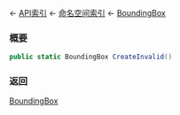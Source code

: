 ← [API索引](Api-Index) ← [命名空间索引](Namespace-Index) ← [BoundingBox](VRageMath.BoundingBox)

### 概要

```csharp
public static BoundingBox CreateInvalid()
```



### 返回

[BoundingBox](VRageMath.BoundingBox)



